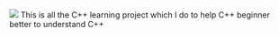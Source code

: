 <img src="https://upload.wikimedia.org/wikipedia/commons/thumb/7/75/Xiamen_University_logo.svg/1200px-Xiamen_University_logo.svg.png"/>
This is all the C++ learning project which I do to help C++ beginner better to understand C++
